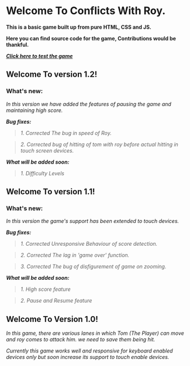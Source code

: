 # Welcome To Conflicts With Roy.
**This is a basic game built up from pure HTML, CSS and JS.**

**Here you can find source code for the game, Contributions would be thankful.**

***[Click here to test the game](https://RsbhThakur.Github.io/CWR)***

## **Welcome To version 1.2!**

### What's new:
_In this version we have added the features of pausing the game and maintaining high score._

***Bug fixes:***
> _1. Corrected The bug in speed of Roy._

> _2. Corrected bug of hitting of tom with roy before actual hitting in touch screen devices._

***What will be added soon:***
> _1. Difficulty Levels_

## **Welcome To version 1.1!**

### What's new:
_In this version the game's support has been extended to touch devices._

***Bug fixes:***
> _1. Corrected Unresponsive Behaviour of score detection._

> _2. Corrected The lag in 'game over' function._

> _3. Corrected The bug of disfigurement of game on zooming._

***What will be added soon:***
> _1. High score feature_

> _2. Pause and Resume feature_


## **Welcome To Version 1.0!**
_In this game, there are various lanes in which Tom (The Player) can move and roy comes to attack him. we need to save them being hit._

_Currently this game works well and responsive for keyboard enabled devices only but soon increase its support to touch enable devices._

